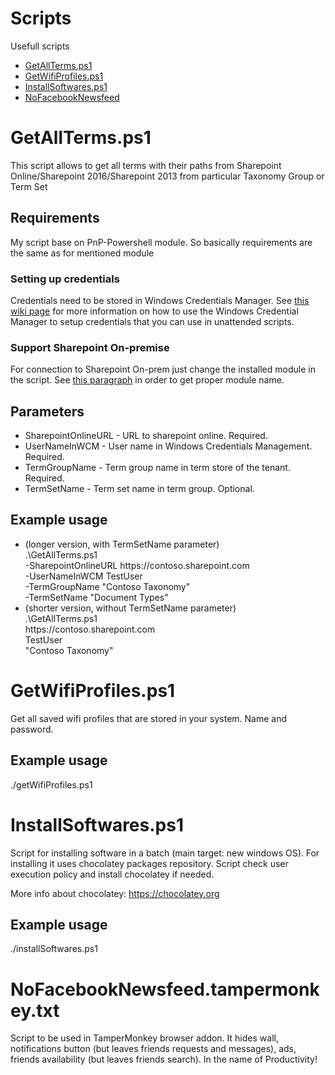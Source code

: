 # Scripts
Usefull scripts
<ul>
<li> <a href="https://github.com/Aproximation/Scripts/tree/master#getalltermsps1">GetAllTerms.ps1</a> </li>
<li>  <a href="https://github.com/Aproximation/Scripts#getwifiprofilesps1"> GetWifiProfiles.ps1 </a></li>
<li>  <a href="https://github.com/Aproximation/Scripts#installsoftwaresps1"> InstallSoftwares.ps1 </a> </li>
<li>  <a href="https://github.com/Aproximation/Scripts#nofacebooknewsfeedtampermonkeytxt"> NoFacebookNewsfeed </a></li>
</ul>

<h1>GetAllTerms.ps1</h1>
This script allows to get all terms with their paths from Sharepoint Online/Sharepoint 2016/Sharepoint 2013 from particular Taxonomy Group or Term Set

<h2>Requirements</h2>
My script base on PnP-Powershell module. So basically requirements are the same as for mentioned module
<h3>Setting up credentials</h3>
Credentials need to be stored in Windows Credentials Manager.
See <a href="https://github.com/SharePoint/PnP-PowerShell/wiki/How-to-use-the-Windows-Credential-Manager-to-ease-authentication-with-PnP-PowerShell">this wiki page</a> for more information on how to use the Windows Credential Manager to setup credentials that you can use in unattended scripts.
<h3>Support Sharepoint On-premise</h3>
For connection to Sharepoint On-prem just change the installed module in the script.
See <a href="https://github.com/SharePoint/PnP-PowerShell#powershell-gallery">this paragraph</a> in order to get proper module name.
<h2>Parameters</h2>
<ul>
<li>SharepointOnlineURL - URL to sharepoint online. Required.</li>
<li>UserNameInWCM - User name in Windows Credentials Management. Required.</li>
<li>TermGroupName - Term group name in term store of the tenant. Required.</li>
<li>TermSetName - Term set name in term group. Optional.</li>
</ul>

<h2>Example usage</h2>
<ul><li>(longer version, with TermSetName parameter)<br>
.\GetAllTerms.ps1 <br>
-SharepointOnlineURL https://contoso.sharepoint.com <br>
-UserNameInWCM TestUser <br>
-TermGroupName "Contoso Taxonomy" <br>
-TermSetName "Document Types" </li> 
<li>(shorter version, without TermSetName parameter)<br>
.\GetAllTerms.ps1 <br>
https://contoso.sharepoint.com <br>
TestUser <br>
"Contoso Taxonomy" </li></ul>

<h1>GetWifiProfiles.ps1</h1>
Get all saved wifi profiles that are stored in your system. Name and password.
<h2>Example usage</h2>
./getWifiProfiles.ps1
<h1>InstallSoftwares.ps1</h1>
Script for installing software in a batch (main target: new windows OS).
For installing it uses chocolatey packages repository.
Script check user execution policy and install chocolatey if needed.

More info about chocolatey: 
<a href="https://chocolatey.org">https://chocolatey.org</a>
<h2>Example usage</h2>
./installSoftwares.ps1
<h1>NoFacebookNewsfeed.tampermonkey.txt</h1>
Script to be used in TamperMonkey browser addon. It hides wall, notifications button (but leaves friends requests and messages), ads, friends availability (but leaves friends search).
In the name of Productivity!

